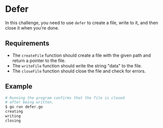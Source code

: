 # Defer

In this challenge, you need to use `defer` to create a file, write to it, and then close it when you're done.

## Requirements

- The `createFile` function should create a file with the given path and return a pointer to the file.
- The `writeFile` function should write the string "data" to the file.
- The `closeFile` function should close the file and check for errors.

## Example

```sh
# Running the program confirms that the file is closed
# after being written.
$ go run defer.go
creating
writing
closing
```
